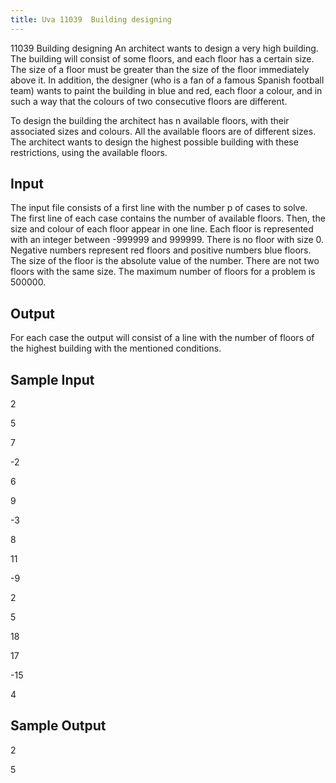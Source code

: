 ```yaml
---
title: Uva 11039  Building designing
---
```


11039 Building designing
An architect wants to design a very high building. The building will consist of some floors, and each
floor has a certain size. The size of a floor must be greater than the size of the floor immediately
above it. In addition, the designer (who is a fan of a famous Spanish football team) wants to paint
the building in blue and red, each floor a colour, and in such a way that the colours of two consecutive
floors are different.

To design the building the architect has n available floors, with their associated sizes and colours.
All the available floors are of different sizes. The architect wants to design the highest possible building
with these restrictions, using the available floors.

## Input
The input file consists of a first line with the number p of cases to solve. The first line of each case
contains the number of available floors. Then, the size and colour of each floor appear in one line. Each
floor is represented with an integer between -999999 and 999999. There is no floor with size 0. Negative
numbers represent red floors and positive numbers blue floors. The size of the floor is the absolute
value of the number. There are not two floors with the same size. The maximum number of floors for
a problem is 500000.

## Output
For each case the output will consist of a line with the number of floors of the highest building with
the mentioned conditions.

## Sample Input
<p>2</p><p>5</p><p>7</p><p>-2</p><p>6</p><p>9</p><p>-3</p><p>8</p><p>11</p><p>-9</p><p>2</p><p>5</p><p>18</p><p>17</p><p>-15</p><p>4</p><p></p>

## Sample Output
<p>2</p><p>5</p>